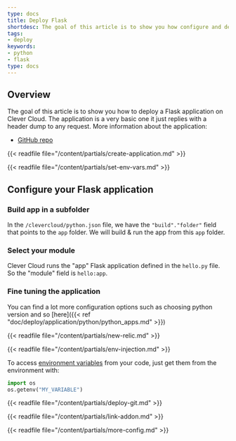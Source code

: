```yaml
---
type: docs
title: Deploy Flask
shortdesc: The goal of this article is to show you how configure and deploy a simple Flask application on Clever Cloud.
tags:
- deploy
keywords:
- python
- flask
type: docs
---
```



## Overview

The goal of this article is to show you how to deploy a Flask application on Clever Cloud.
The application is a very basic one it just replies with a header dump to any request. More information about the application:  

*  [GitHub repo](https://GitHub.com/CleverCloud/demo-flask)

{{< readfile file="/content/partials/create-application.md" >}}

{{< readfile file="/content/partials/set-env-vars.md" >}}

## Configure your Flask application

### Build app in a subfolder

In the `/clevercloud/python.json` file, we have the `"build"."folder"` field that points to the `app` folder.
We will build & run the app from this `app` folder.

### Select your module

Clever Cloud runs the "app" Flask application defined in the `hello.py` file. So the "module" field is `hello:app`.

### Fine tuning the application

You can find a lot more configuration options such as choosing python version and so [here]({{< ref "doc/deploy/application/python/python_apps.md" >}})

{{< readfile file="/content/partials/new-relic.md" >}}

{{< readfile file="/content/partials/env-injection.md" >}}

To access [environment variables](#setting-up-environment-variables-on-clever-cloud) from your code, just get them from the environment with:

```python
import os
os.getenv("MY_VARIABLE")
```

{{< readfile file="/content/partials/deploy-git.md" >}}

{{< readfile file="/content/partials/link-addon.md" >}}

{{< readfile file="/content/partials/more-config.md" >}}
